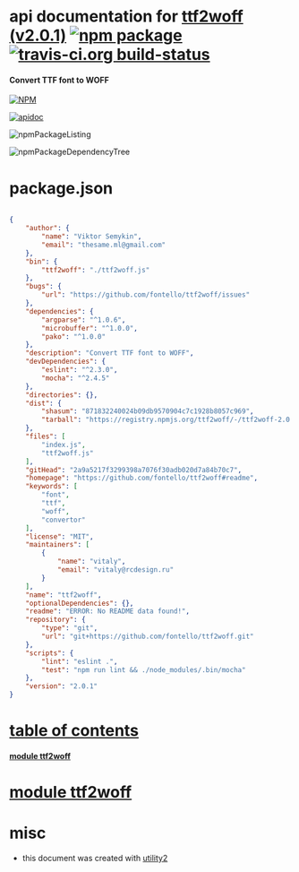 # api documentation for  [ttf2woff (v2.0.1)](https://github.com/fontello/ttf2woff#readme)  [![npm package](https://img.shields.io/npm/v/npmdoc-ttf2woff.svg?style=flat-square)](https://www.npmjs.org/package/npmdoc-ttf2woff) [![travis-ci.org build-status](https://api.travis-ci.org/npmdoc/node-npmdoc-ttf2woff.svg)](https://travis-ci.org/npmdoc/node-npmdoc-ttf2woff)
#### Convert TTF font to WOFF

[![NPM](https://nodei.co/npm/ttf2woff.png?downloads=true)](https://www.npmjs.com/package/ttf2woff)

[![apidoc](https://npmdoc.github.io/node-npmdoc-ttf2woff/build/screenCapture.buildNpmdoc.browser._2Fhome_2Ftravis_2Fbuild_2Fnpmdoc_2Fnode-npmdoc-ttf2woff_2Ftmp_2Fbuild_2Fapidoc.html.png)](https://npmdoc.github.io/node-npmdoc-ttf2woff/build/apidoc.html)

![npmPackageListing](https://npmdoc.github.io/node-npmdoc-ttf2woff/build/screenCapture.npmPackageListing.svg)

![npmPackageDependencyTree](https://npmdoc.github.io/node-npmdoc-ttf2woff/build/screenCapture.npmPackageDependencyTree.svg)



# package.json

```json

{
    "author": {
        "name": "Viktor Semykin",
        "email": "thesame.ml@gmail.com"
    },
    "bin": {
        "ttf2woff": "./ttf2woff.js"
    },
    "bugs": {
        "url": "https://github.com/fontello/ttf2woff/issues"
    },
    "dependencies": {
        "argparse": "^1.0.6",
        "microbuffer": "^1.0.0",
        "pako": "^1.0.0"
    },
    "description": "Convert TTF font to WOFF",
    "devDependencies": {
        "eslint": "^2.3.0",
        "mocha": "^2.4.5"
    },
    "directories": {},
    "dist": {
        "shasum": "871832240024b09db9570904c7c1928b8057c969",
        "tarball": "https://registry.npmjs.org/ttf2woff/-/ttf2woff-2.0.1.tgz"
    },
    "files": [
        "index.js",
        "ttf2woff.js"
    ],
    "gitHead": "2a9a5217f3299398a7076f30adb020d7a84b70c7",
    "homepage": "https://github.com/fontello/ttf2woff#readme",
    "keywords": [
        "font",
        "ttf",
        "woff",
        "convertor"
    ],
    "license": "MIT",
    "maintainers": [
        {
            "name": "vitaly",
            "email": "vitaly@rcdesign.ru"
        }
    ],
    "name": "ttf2woff",
    "optionalDependencies": {},
    "readme": "ERROR: No README data found!",
    "repository": {
        "type": "git",
        "url": "git+https://github.com/fontello/ttf2woff.git"
    },
    "scripts": {
        "lint": "eslint .",
        "test": "npm run lint && ./node_modules/.bin/mocha"
    },
    "version": "2.0.1"
}
```



# <a name="apidoc.tableOfContents"></a>[table of contents](#apidoc.tableOfContents)

#### [module ttf2woff](#apidoc.module.ttf2woff)



# <a name="apidoc.module.ttf2woff"></a>[module ttf2woff](#apidoc.module.ttf2woff)



# misc
- this document was created with [utility2](https://github.com/kaizhu256/node-utility2)
